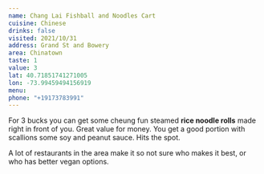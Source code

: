 ```yaml
---
name: Chang Lai Fishball and Noodles Cart
cuisine: Chinese
drinks: false
visited: 2021/10/31
address: Grand St and Bowery
area: Chinatown
taste: 1
value: 3
lat: 40.71851741271005
lon: -73.99459494156919
menu:
phone: "+19173783991"
---
```


For 3 bucks you can get some cheung fun steamed **rice noodle rolls** made right in front of you. Great value for money. You get a good portion with scallions some soy and peanut sauce. Hits the spot.

A lot of restaurants in the area make it so not sure who makes it best, or who has better vegan options.
